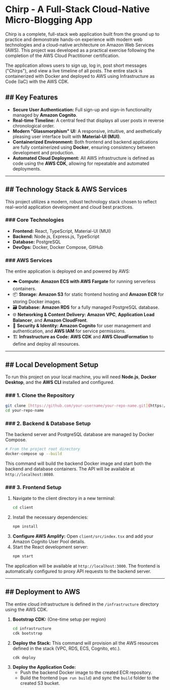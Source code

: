 # Chirp - A Full-Stack Cloud-Native Micro-Blogging App

Chirp is a complete, full-stack web application built from the ground up to practice and demonstrate hands-on experience with modern web technologies and a cloud-native architecture on Amazon Web Services (AWS). This project was developed as a practical exercise following the completion of the AWS Cloud Practitioner certification.

The application allows users to sign up, log in, post short messages ("Chirps"), and view a live timeline of all posts. The entire stack is containerized with Docker and deployed to AWS using Infrastructure as Code (IaC) with the AWS CDK.


## ## Key Features

* **Secure User Authentication:** Full sign-up and sign-in functionality managed by **Amazon Cognito**.
* **Real-time Timeline:** A central feed that displays all user posts in reverse chronological order.
* **Modern "Glassmorphism" UI:** A responsive, intuitive, and aesthetically pleasing user interface built with **Material-UI (MUI)**.
* **Containerized Environment:** Both frontend and backend applications are fully containerized using **Docker**, ensuring consistency between development and production.
* **Automated Cloud Deployment:** All AWS infrastructure is defined as code using the **AWS CDK**, allowing for repeatable and automated deployments.

---
## ## Technology Stack & AWS Services

This project utilizes a modern, robust technology stack chosen to reflect real-world application development and cloud best practices.

### ### Core Technologies

* **Frontend:** React, TypeScript, Material-UI (MUI)
* **Backend:** Node.js, Express.js, TypeScript
* **Database:** PostgreSQL
* **DevOps:** Docker, Docker Compose, GitHub

### ### AWS Services

The entire application is deployed on and powered by AWS:

* ☁️ **Compute:** **Amazon ECS with AWS Fargate** for running serverless containers.
* 📦 **Storage:** **Amazon S3** for static frontend hosting and **Amazon ECR** for storing Docker images.
* 🗃️ **Database:** **Amazon RDS** for a fully managed PostgreSQL database.
* 🌐 **Networking & Content Delivery:** **Amazon VPC**, **Application Load Balancer**, and **Amazon CloudFront**.
* 👤 **Security & Identity:** **Amazon Cognito** for user management and authentication, and **AWS IAM** for service permissions.
* 🏗️ **Infrastructure as Code:** **AWS CDK** and **AWS CloudFormation** to define and deploy all resources.

---
## ## Local Development Setup

To run this project on your local machine, you will need **Node.js**, **Docker Desktop**, and the **AWS CLI** installed and configured.

### ### 1. Clone the Repository

```bash
git clone [https://github.com/your-username/your-repo-name.git](https://github.com/your-username/your-repo-name.git)
cd your-repo-name
```

### ### 2. Backend & Database Setup

The backend server and PostgreSQL database are managed by Docker Compose.

```bash
# From the project root directory
docker-compose up --build
```
This command will build the backend Docker image and start both the backend and database containers. The API will be available at `http://localhost:8080`.

### ### 3. Frontend Setup

1.  Navigate to the client directory in a new terminal:
    ```bash
    cd client
    ```
2.  Install the necessary dependencies:
    ```bash
    npm install
    ```
3.  **Configure AWS Amplify:** Open `client/src/index.tsx` and add your Amazon Cognito User Pool details.
4.  Start the React development server:
    ```bash
    npm start
    ```
The application will be available at `http://localhost:3000`. The frontend is automatically configured to proxy API requests to the backend server.

---
## ## Deployment to AWS

The entire cloud infrastructure is defined in the `/infrastructure` directory using the AWS CDK.

1.  **Bootstrap CDK:** (One-time setup per region)
    ```bash
    cd infrastructure
    cdk bootstrap
    ```
2.  **Deploy the Stack:** This command will provision all the AWS resources defined in the stack (VPC, RDS, ECS, Cognito, etc.).
    ```bash
    cdk deploy
    ```
3.  **Deploy the Application Code:**
    * Push the backend Docker image to the created ECR repository.
    * Build the frontend (`npm run build`) and sync the `build` folder to the created S3 bucket.
